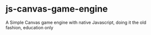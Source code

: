 # js-canvas-game-engine
A Simple Canvas game engine with native Javascript, doing it the old fashion, education only
